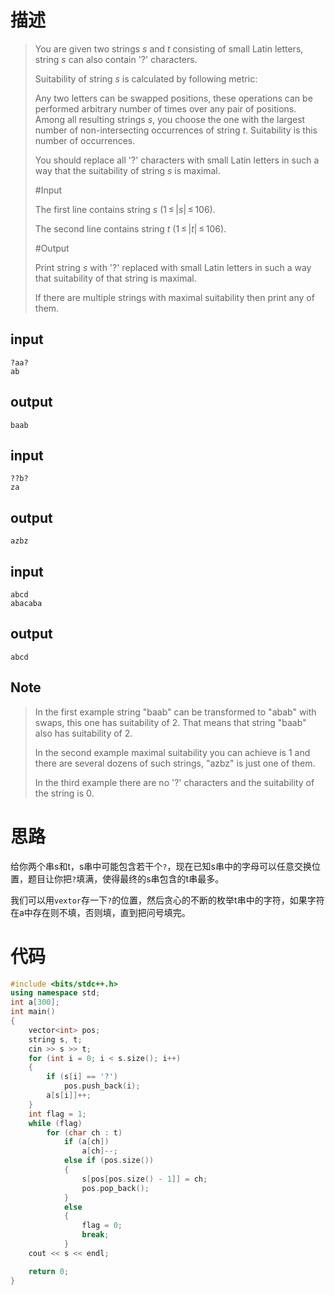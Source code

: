 # 描述

> You are given two strings *s* and *t* consisting of small Latin letters, string *s* can also contain '?' characters.
>
> Suitability of string *s* is calculated by following metric:
>
> Any two letters can be swapped positions, these operations can be performed arbitrary number of times over any pair of positions. Among all resulting strings *s*, you choose the one with the largest number of non-intersecting occurrences of string *t*. Suitability is this number of occurrences.
>
> You should replace all '?' characters with small Latin letters in such a way that the suitability of string *s* is maximal.
>
> #Input
>
> The first line contains string *s* (1 ≤ |*s*| ≤ 106).
>
> The second line contains string *t* (1 ≤ |*t*| ≤ 106).
>
> #Output
>
> Print string *s* with '?' replaced with small Latin letters in such a way that suitability of that string is maximal.
>
> If there are multiple strings with maximal suitability then print any of them.



## input



```
?aa?
ab
```

## output



```
baab
```

## input

```
??b?
za
```

## output

```
azbz
```

## input

```
abcd
abacaba
```

## output

```
abcd
```

## Note

> In the first example string "baab" can be transformed to "abab" with swaps, this one has suitability of 2. That means that string "baab" also has suitability of 2.
>
> In the second example maximal suitability you can achieve is 1 and there are several dozens of such strings, "azbz" is just one of them.
>
> In the third example there are no '?' characters and the suitability of the string is 0.

# 思路

给你两个串s和t，s串中可能包含若干个`?`，现在已知s串中的字母可以任意交换位置，题目让你把`?`填满，使得最终的s串包含的t串最多。

我们可以用`vextor`存一下`?`的位置，然后贪心的不断的枚举t串中的字符，如果字符在a中存在则不填，否则填，直到把问号填完。

# 代码

```cpp
#include <bits/stdc++.h>
using namespace std;
int a[300];
int main()
{
    vector<int> pos;
    string s, t;
    cin >> s >> t;
    for (int i = 0; i < s.size(); i++)
    {
        if (s[i] == '?')
            pos.push_back(i);
        a[s[i]]++;
    }
    int flag = 1;
    while (flag)
        for (char ch : t)
            if (a[ch])
                a[ch]--;
            else if (pos.size())
            {
                s[pos[pos.size() - 1]] = ch;
                pos.pop_back();
            }
            else
            {
                flag = 0;
                break;
            }
    cout << s << endl;

    return 0;
}
```


